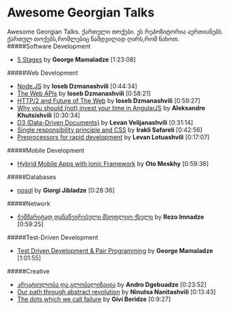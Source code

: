 # Awesome Georgian Talks
Awesome Georgian Talks. ქართული თოქები.
ეს რეპოზიტორია აერთიანებს ქართულ თოქებს,რომლებიც ნამდვილად ღირს,რომ ნახოთ.
#####Software Development
* [5 Stages](https://www.youtube.com/watch?v=GFim38_ycVE) by **George Mamaladze** [1:23:08]

#####Web Development
* [Node.JS](https://www.youtube.com/watch?v=GO74oM2Fb4o) by **Ioseb Dzmanashvili** [0:44:34]
* [The Web APIs](https://www.youtube.com/watch?v=pWSWImwblQ4) by **Ioseb Dzmanashvili** [0:58:21]
* [HTTP/2 and Future of The Web](https://www.youtube.com/watch?v=X0F_28rQtJE&list=PLSNW1zVmUavZlT_U3gX68RsetvdqO5n8O&index=1) by **Ioseb Dzmanashvili** [0:59:27]
* [Why you should (not) invest your time in AngularJS](https://www.youtube.com/watch?v=9GQ5zv6M8Mc&list=PLSNW1zVmUavZlT_U3gX68RsetvdqO5n8O&index=2) by **Aleksandre Khutsishvili** [0:30:34]
* [D3 (Data-Driven Documents)](https://www.youtube.com/watch?v=wN05Cwt95zU&list=PLSNW1zVmUavZlT_U3gX68RsetvdqO5n8O&index=4) by **Levan Velijanashvili** [0:31:14]
* [Single responsibility principle and CSS](https://www.youtube.com/watch?v=PEqFo8W21Mc&list=PLSNW1zVmUavZlT_U3gX68RsetvdqO5n8O&index=5) by **Irakli Safareli** [0:42:56]
* [Preprocessors for rapid development](https://www.youtube.com/watch?v=U26Ljk6ygAo) by **Levan Lotuashvili** [0:17:07]

#####Mobile Development
* [Hybrid Mobile Apps with Ionic Framework](https://www.youtube.com/watch?v=deGGLiCMZLU&list=PLSNW1zVmUavZlT_U3gX68RsetvdqO5n8O&index=3) by **Oto Meskhy** [0:59:38]

#####Databases
* [nosql](https://www.youtube.com/watch?v=d6D8SVJho40) by **Giorgi Jibladze** [0:28:36]

#####Network
* [ჭეშმარიტად დანაწევრებული მსოფლიო ქსელი](https://www.youtube.com/watch?v=3HBfGD9ooqY) by **Rezo Imnadze** [0:59:25]

#####Test-Driven Development
* [Test Driven Development & Pair Programming](https://www.youtube.com/watch?v=yGg97JeyxWE) by **George Mamaladze** [1:01:55]

#####Creative
* [კრეატიულობა და გლობალიზაცია](https://www.youtube.com/watch?v=Ru2FrMNozy0) by **Andro Dgebuadze** [0:23:52]
* [Our path through abstract revolution](https://www.youtube.com/watch?v=_LPFOacU8rU) by **Ninutsa Nanitashvili** [0:13:43]
* [The dots,which we call failure](https://www.youtube.com/watch?v=xPGePqW8n1s) by **Givi Beridze** [0:9:27]
